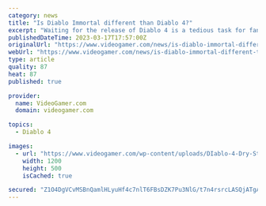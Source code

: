 ```yaml
---
category: news
title: "Is Diablo Immortal different than Diablo 4?"
excerpt: "Waiting for the release of Diablo 4 is a tedious task for fans of the Blizzard franchise. For this reason, many have turned to the mobile offering, Diablo Immortal, to hold them over until the fourth ..."
publishedDateTime: 2023-03-17T17:57:00Z
originalUrl: "https://www.videogamer.com/news/is-diablo-immortal-different-than-diablo-4/"
webUrl: "https://www.videogamer.com/news/is-diablo-immortal-different-than-diablo-4/"
type: article
quality: 87
heat: 87
published: true

provider:
  name: VideoGamer.com
  domain: videogamer.com

topics:
  - Diablo 4

images:
  - url: "https://www.videogamer.com/wp-content/uploads/DIablo-4-Dry-Steppes-1.jpg"
    width: 1200
    height: 500
    isCached: true

secured: "Z1O4DgVCvMSBnQamlHLyuHf4c7nlT6FBsDZK7Pu3NlG/t7n4rsrcLASQjATgAeSm80nrbANAfVQGVKJ91r1lm0a6ry8lSTcU4Acvqn0x0tlLE09S8fFDz/KBJGSbzH+t/0lNnup5XHUriDVPgVq6vXa+p9cpE3V/YGsWiK9haZl8zMZNzuxkcbWuuNXpi/WgeVVUQMw7t+6J6IQMhjH9VSxjDsaIw+kziYXr6YFh9acmHGwDOrnGIZ9P6uRlHRKrDAGSplex3nWYufJGFsMaKu8Jzx4S443QMWE28Uo2UQrdYuQLVeZyWRK7sOXE4rH46NgHoEEjZKgqO3pbqwtXB/vvIL3L0Y3jy1OC2O8jpdk=;X740Mot3/yWX8zYaStGs+Q=="
---
```


